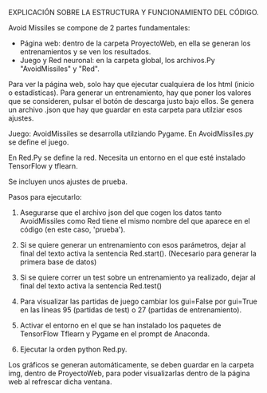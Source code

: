 EXPLICACIÓN SOBRE LA ESTRUCTURA Y FUNCIONAMIENTO DEL CÓDIGO.

Avoid Missiles se compone de 2 partes fundamentales: 
- Página web: dentro de la carpeta ProyectoWeb, en ella se generan los entrenamientos y se ven los resultados.
- Juego y Red neuronal: en la carpeta global, los archivos.Py "AvoidMissiles" y "Red".

Para ver la página web, solo hay que ejecutar cualquiera de los html (inicio o estadísticas). 
Para generar un entrenamiento, hay que poner los valores que se consideren, pulsar el botón de descarga justo bajo ellos. Se genera un archivo .json que hay que guardar en esta carpeta para utilziar esos ajustes.

Juego:
AvoidMissiles se desarrolla utilziando Pygame. 
En AvoidMissiles.py se define el juego.

En Red.Py se define la red. Necesita un entorno en el que esté instalado TensorFlow y tflearn.

Se incluyen unos ajustes de prueba.

Pasos para ejecutarlo:

1. Asegurarse que el archivo json del que cogen los datos tanto AvoidMissiles como Red tiene el mismo nombre del que aparece en el código (en este caso, 'prueba').

2. Si se quiere generar un entrenamiento con esos parámetros, dejar al final del texto activa la sentencia Red.start(). (Necesario para generar la primera base de datos)

3. Si se quiere correr un test sobre un entrenamiento ya realizado, dejar al final del texto activa la sentencia Red.test()

4. Para visualizar las partidas de juego cambiar los gui=False por gui=True en las líneas 95 (partidas de test) o 27 (partidas de entrenamiento).

5. Activar el entorno en el que se han instalado los paquetes de TensorFlow Tflearn y Pygame en el prompt de Anaconda.

6. Ejecutar la orden python Red.py.

Los gráficos se generan automáticamente, se deben guardar en la carpeta img, dentro de ProyectoWeb, para poder visualizarlas dentro de la página web al refrescar dicha ventana.
